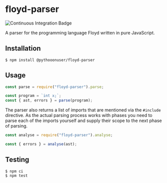 # floyd-parser

![Continuous Integration Badge](https://github.com/pythooonuser/floyd-parser/workflows/Continuous%20Integration/badge.svg)

A parser for the programming language Floyd written in pure JavaScript.

## Installation

`$ npm install @pythooonuser/floyd-parser`

## Usage

```js
const parse = require("floyd-parser").parse;

const program = `int x;`;
const { ast, errors } = parse(program);
```

The parser also returns a list of imports that are mentioned via the `#include` directive. As the actual parsing process works with phases you need to parse each of the imports yourself and supply their scope to the next phase of parsing.

```js
const analyse = require("floyd-parser").analyse;

const { errors } = analyse(ast);
```

## Testing

```
$ npm ci
$ npm test
```
